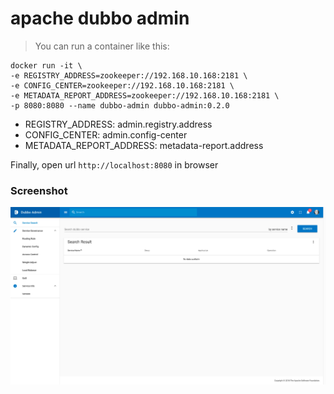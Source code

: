 # apache dubbo admin

> You can run a container like this:
```
docker run -it \
-e REGISTRY_ADDRESS=zookeeper://192.168.10.168:2181 \
-e CONFIG_CENTER=zookeeper://192.168.10.168:2181 \
-e METADATA_REPORT_ADDRESS=zookeeper://192.168.10.168:2181 \
-p 8080:8080 --name dubbo-admin dubbo-admin:0.2.0
```

- REGISTRY_ADDRESS: admin.registry.address
- CONFIG_CENTER: admin.config-center
- METADATA_REPORT_ADDRESS: metadata-report.address

Finally, open url `http://localhost:8080` in browser

### Screenshot
![index](https://raw.githubusercontent.com/apache/dubbo-admin/develop/doc/images/index.png)

